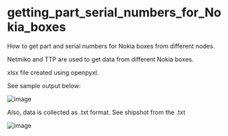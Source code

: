 # getting_part_serial_numbers_for_Nokia_boxes

How to get part and serial numbers for Nokia boxes from different nodes.

Netmiko and TTP are used to get data from different Nokia boxes. 

xlsx file created using openpyxl. 

See sample output below: 

![image](https://user-images.githubusercontent.com/94804863/158018894-bcb5b428-a7b6-48f9-9736-4e18dc03c4a7.png)

Also, data is collected as .txt format. See shipshot from the .txt

![image](https://user-images.githubusercontent.com/94804863/158018927-64869bbf-c44b-4943-9b45-b0b7060dba5b.png)
